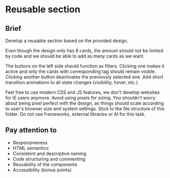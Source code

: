 # Reusable section

## Brief

Develop a reusable section based on the provided design.

Even though the design only has 6 cards, the amount should not be limited by code and we should be able to add as many cards as we want.

The buttons on the left side should function as filters. Clicking one makes it active and only the cards with corresponding tag should remain visible. Clicking another button deactivates the previously selected one. Add short transition animations to all state changes (visibility, hover, etc.).

Feel free to use modern CSS and JS features, we don't develop websites for IE users anymore. Avoid using pixels for sizing. You shouldn't worry about being pixel perfect with the design, as things should scale according to user's browser size and system settings. Stick to the file structure of this folder. Do not use frameworks, external libraries or AI for this task.

## Pay attention to

- Responsiveness
- HTML semantics
- Consistent and descriptive naming
- Code structuring and commenting
- Reusability of the components
- Accessibility (bonus points)